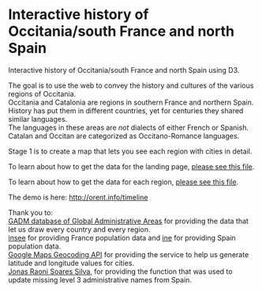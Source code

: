 Interactive history of Occitania/south France and north Spain
========

Interactive history of Occitania/south France and north Spain using D3.

The goal is to use the web to convey the history and cultures of the various regions of Occitania.  
Occitania and Catalonia are regions in southern France and northern Spain. History has put them in different countries, yet for centuries they shared similar languages.  
The languages in these areas are *not* dialects of either French or Spanish.  
Catalan and Occitan are categorized as Occitano-Romance languages.  

Stage 1 is to create a map that lets you see each region with cities in detail.

To learn about how to get the data for the landing page, [please see this file](landing.md).

To learn about how to get the data for each region, [please see this file](regions.md).

The demo is here: http://orent.info/timeline

Thank you to:  
[GADM database of Global Administrative Areas](http://gadm.org/) for providing the data that let us draw every country and every region.  
[insee](http://www.insee.fr/fr/default.asp) for providing France population data and [ine](http://ine.es/) for providing Spain population data.  
[Google Maps Geocoding API](https://developers.google.com/maps/documentation/geocoding/intro) for providing the service to help us generate latitude and longitude values for cities.  
[Jonas Raoni Soares Silva](http://jsfromhell.com/math/is-point-in-poly), for providing the function that was used to update missing level 3 administrative names from Spain.
